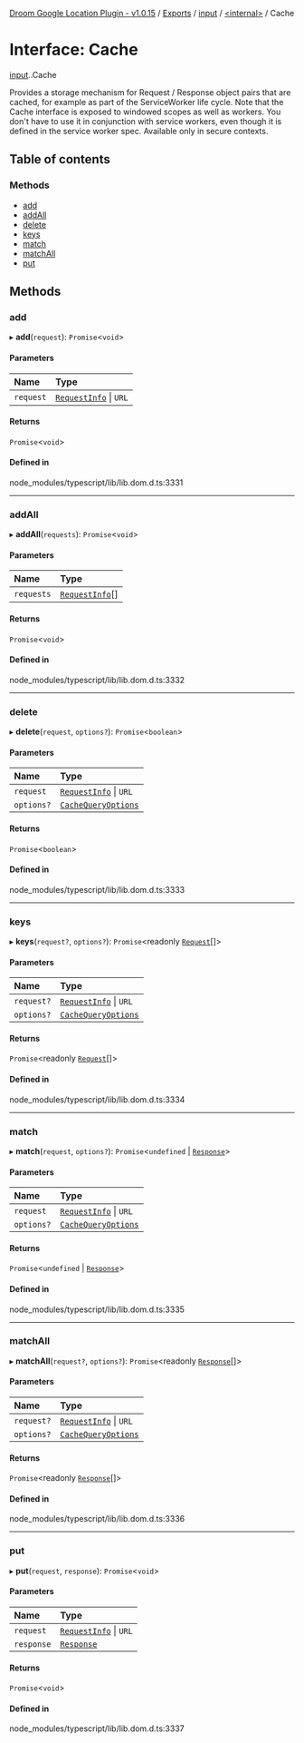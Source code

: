 [Droom Google Location Plugin - v1.0.15](../README.md) / [Exports](../modules.md) / [input](../modules/input.md) / [<internal\>](../modules/input._internal_.md) / Cache

# Interface: Cache

[input](../modules/input.md).[<internal>](../modules/input._internal_.md).Cache

Provides a storage mechanism for Request / Response object pairs that are cached, for example as part of the ServiceWorker life cycle. Note that the Cache interface is exposed to windowed scopes as well as workers. You don't have to use it in conjunction with service workers, even though it is defined in the service worker spec.
Available only in secure contexts.

## Table of contents

### Methods

- [add](input._internal_.Cache.md#add)
- [addAll](input._internal_.Cache.md#addall)
- [delete](input._internal_.Cache.md#delete)
- [keys](input._internal_.Cache.md#keys)
- [match](input._internal_.Cache.md#match)
- [matchAll](input._internal_.Cache.md#matchall)
- [put](input._internal_.Cache.md#put)

## Methods

### add

▸ **add**(`request`): `Promise`<`void`\>

#### Parameters

| Name | Type |
| :------ | :------ |
| `request` | [`RequestInfo`](../modules/input._internal_.md#requestinfo) \| `URL` |

#### Returns

`Promise`<`void`\>

#### Defined in

node_modules/typescript/lib/lib.dom.d.ts:3331

___

### addAll

▸ **addAll**(`requests`): `Promise`<`void`\>

#### Parameters

| Name | Type |
| :------ | :------ |
| `requests` | [`RequestInfo`](../modules/input._internal_.md#requestinfo)[] |

#### Returns

`Promise`<`void`\>

#### Defined in

node_modules/typescript/lib/lib.dom.d.ts:3332

___

### delete

▸ **delete**(`request`, `options?`): `Promise`<`boolean`\>

#### Parameters

| Name | Type |
| :------ | :------ |
| `request` | [`RequestInfo`](../modules/input._internal_.md#requestinfo) \| `URL` |
| `options?` | [`CacheQueryOptions`](input._internal_.CacheQueryOptions.md) |

#### Returns

`Promise`<`boolean`\>

#### Defined in

node_modules/typescript/lib/lib.dom.d.ts:3333

___

### keys

▸ **keys**(`request?`, `options?`): `Promise`<readonly [`Request`](../modules/input._internal_.md#request)[]\>

#### Parameters

| Name | Type |
| :------ | :------ |
| `request?` | [`RequestInfo`](../modules/input._internal_.md#requestinfo) \| `URL` |
| `options?` | [`CacheQueryOptions`](input._internal_.CacheQueryOptions.md) |

#### Returns

`Promise`<readonly [`Request`](../modules/input._internal_.md#request)[]\>

#### Defined in

node_modules/typescript/lib/lib.dom.d.ts:3334

___

### match

▸ **match**(`request`, `options?`): `Promise`<`undefined` \| [`Response`](../modules/input._internal_.md#response)\>

#### Parameters

| Name | Type |
| :------ | :------ |
| `request` | [`RequestInfo`](../modules/input._internal_.md#requestinfo) \| `URL` |
| `options?` | [`CacheQueryOptions`](input._internal_.CacheQueryOptions.md) |

#### Returns

`Promise`<`undefined` \| [`Response`](../modules/input._internal_.md#response)\>

#### Defined in

node_modules/typescript/lib/lib.dom.d.ts:3335

___

### matchAll

▸ **matchAll**(`request?`, `options?`): `Promise`<readonly [`Response`](../modules/input._internal_.md#response)[]\>

#### Parameters

| Name | Type |
| :------ | :------ |
| `request?` | [`RequestInfo`](../modules/input._internal_.md#requestinfo) \| `URL` |
| `options?` | [`CacheQueryOptions`](input._internal_.CacheQueryOptions.md) |

#### Returns

`Promise`<readonly [`Response`](../modules/input._internal_.md#response)[]\>

#### Defined in

node_modules/typescript/lib/lib.dom.d.ts:3336

___

### put

▸ **put**(`request`, `response`): `Promise`<`void`\>

#### Parameters

| Name | Type |
| :------ | :------ |
| `request` | [`RequestInfo`](../modules/input._internal_.md#requestinfo) \| `URL` |
| `response` | [`Response`](../modules/input._internal_.md#response) |

#### Returns

`Promise`<`void`\>

#### Defined in

node_modules/typescript/lib/lib.dom.d.ts:3337
